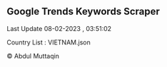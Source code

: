 

## Google Trends Keywords Scraper 
 
Last Update 08-02-2023 , 03:51:02

Country List :
VIETNAM.json



© Abdul Muttaqin 
